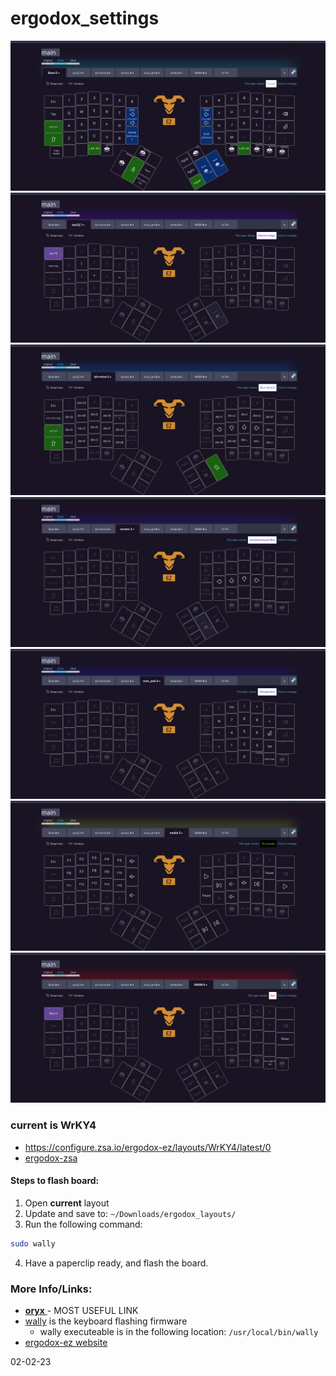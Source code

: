 # ergodox_settings


![layer\_1](./layer_1.png)
![layer\_2](./layer_2.png)
![layer\_3](./layer_3.png)
![layer\_4](./layer_4.png)
![layer\_5](./layer_5.png)
![layer\_6](./layer_6.png)
![layer\_7](./layer_7.png)


### current is WrKY4

* https://configure.zsa.io/ergodox-ez/layouts/WrKY4/latest/0  
* [ergodox-zsa](https://configure.zsa.io/ergodox-ez/layouts/WrKY4/latest/0 )

#### Steps to flash board:
1. Open __current__ layout
2. Update and save to: `~/Downloads/ergodox_layouts/`
3. Run the following command:  
```bash
sudo wally
```
4. Have a paperclip ready, and flash the board.


### More Info/Links:
* [ __oryx__ ](https://configure.zsa.io/my_layouts ) - MOST USEFUL LINK
* [wally](https://ergodox-ez.com/pages/wally ) is the keyboard flashing firmware 
    * wally executeable is in the following location: `/usr/local/bin/wally`
* [ergodox-ez website](https://ergodox-ez.com/ )


02-02-23
